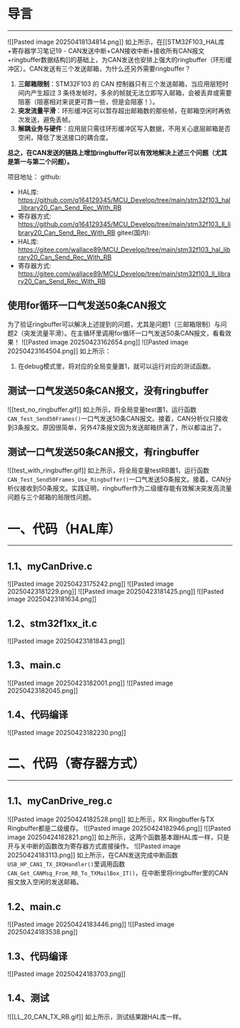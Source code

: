 
# 导言
---
![[Pasted image 20250418134814.png]]
如上所示，在[[STM32F103_HAL库+寄存器学习笔记19 - CAN发送中断+CAN接收中断+接收所有CAN报文+ringbuffer数据结构]]的基础上，为CAN发送也安排上强大的ringbuffer（环形缓冲区）。CAN发送有三个发送邮箱，为什么还另外需要ringbuffer？
1. **三邮箱限制**：STM32F103 的 CAN 控制器只有三个发送邮箱，当应用层短时间内产生超过 3 条待发帧时，多余的帧就无法立即写入邮箱，会被丢弃或需要阻塞（阻塞相对来说更可靠一些，但是会阻塞！）。
2. **突发流量平滑**：环形缓冲区可以暂存超出邮箱数的那些帧，在邮箱空闲时再依次发送，避免丢帧。
3. **解耦业务与硬件**：应用层只需往环形缓冲区写入数据，不用关心底层邮箱是否空闲，降低了发送接口的耦合度。

**总之，在CAN发送的链路上增加ringbuffer可以有效地解决上述三个问题（尤其是第一与第二个问题）。**

项目地址：
github:
- HAL库: https://github.com/q164129345/MCU_Develop/tree/main/stm32f103_hal_library20_Can_Send_Rec_With_RB
- 寄存器方式: https://github.com/q164129345/MCU_Develop/tree/main/stm32f103_ll_library20_Can_Send_Rec_With_RB
gitee(国内):
- HAL库: https://gitee.com/wallace89/MCU_Develop/tree/main/stm32f103_hal_library20_Can_Send_Rec_With_RB
- 寄存器方式: https://gitee.com/wallace89/MCU_Develop/tree/main/stm32f103_ll_library20_Can_Send_Rec_With_RB

## 使用for循环一口气发送50条CAN报文
为了验证ringbuffer可以解决上述提到的问题，尤其是问题1（三邮箱限制）与问题2（突发流量平滑）。在主循环里调用for循环一口气发送50条CAN报文，看看效果！
![[Pasted image 20250423162654.png]]
![[Pasted image 20250423164504.png]]
如上所示：
1. 在debug模式里，将对应的全局变量置1，就可以运行对应的测试函数。

## 测试一口气发送50条CAN报文，没有ringbuffer
![[test_no_ringbuffer.gif]]
如上所示，将全局变量test置1，运行函数`CAN_Test_Send50Frames()`一口气发送50条CAN报文。接着，CAN分析仪只接收到3条报文。原因很简单，另外47条报文因为发送邮箱挤满了，所以都溢出了。

## 测试一口气发送50条CAN报文，有ringbuffer
![[test_with_ringbuffer.gif]]
如上所示，将全局变量testRB置1，运行函数`CAN_Test_Send50Frames_Use_Ringbuffer()`一口气发送50条报文。接着，CAN分析仪接收到50条报文。实践证明，ringbuffer作为二级缓存能有效解决突发高流量问题与三个邮箱的局限性问题。

# 一、代码（HAL库）
---
## 1.1、myCanDrive.c
![[Pasted image 20250423175242.png]]
![[Pasted image 20250423181229.png]]
![[Pasted image 20250423181425.png]]
![[Pasted image 20250423181634.png]]

## 1.2、stm32f1xx_it.c
![[Pasted image 20250423181843.png]]

## 1.3、main.c
![[Pasted image 20250423182001.png]]
![[Pasted image 20250423182045.png]]

## 1.4、代码编译
![[Pasted image 20250423182230.png]]

# 二、代码（寄存器方式）
---
## 1.1、myCanDrive_reg.c
![[Pasted image 20250424182528.png]]
如上所示，RX Ringbuffer与TX Ringbuffer都是二级缓存。
![[Pasted image 20250424182946.png]]
![[Pasted image 20250424182821.png]]
如上所示，这两个函数基本跟HAL库一样，只是开与关中断的函数改为寄存器方式直接操作。
![[Pasted image 20250424183113.png]]
如上所示，在CAN发送完成中断函数`USB_HP_CAN1_TX_IRQHandler()`里调用函数`CAN_Get_CANMsg_From_RB_To_TXMailBox_IT()`，在中断里将ringbuffer里的CAN报文放入空闲的发送邮箱。

## 1.2、main.c
![[Pasted image 20250424183446.png]]
![[Pasted image 20250424183538.png]]

## 1.3、代码编译
![[Pasted image 20250424183703.png]]

## 1.4、测试
![[LL_20_CAN_TX_RB.gif]]
如上所示，测试结果跟HAL库一样。


